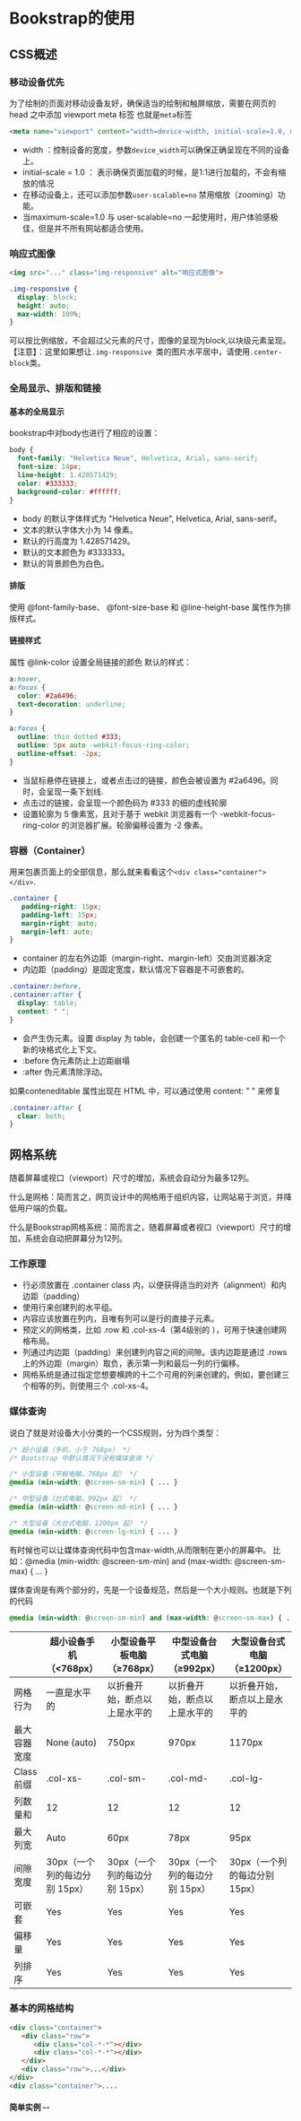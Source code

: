 # Bookstrap的使用

## CSS概述
### 移动设备优先
为了绘制的页面对移动设备友好，确保适当的绘制和触屏缩放，需要在网页的 head 之中添加 viewport meta 标签
也就是`meta`标签

```html
<meta name="viewport" content="width=device-width, initial-scale=1.0, maximum-scale=1.0, user-scalable=no">
```

- width ：控制设备的宽度，参数`device_width`可以确保正确呈现在不同的设备上。
- initial-scale = 1.0 ： 表示确保页面加载的时候，是1:1进行加载的，不会有缩放的情况
- 在移动设备上，还可以添加参数`user-scalable=no` 禁用缩放（zooming）功能。
- 当maximum-scale=1.0 与 user-scalable=no 一起使用时，用户体验感极佳，但是并不所有网站都适合使用。

### 响应式图像

```html
<img src="..." class="img-responsive" alt="响应式图像">
```
```css
.img-responsive {
  display: block;
  height: auto;
  max-width: 100%;
}
```
可以按比例缩放，不会超过父元素的尺寸，图像的呈现为block,以块级元素呈现。
【注意】：这里如果想让`.img-responsive `类的图片水平居中，请使用`.center-block`类。

### 全局显示、排版和链接
#### 基本的全局显示
bookstrap中对body也进行了相应的设置：
```css
body {
  font-family: "Helvetica Neue", Helvetica, Arial, sans-serif;
  font-size: 14px;
  line-height: 1.428571429;
  color: #333333;
  background-color: #ffffff;
}
```

- body 的默认字体样式为 "Helvetica Neue", Helvetica, Arial, sans-serif。
- 文本的默认字体大小为 14 像素。
- 默认的行高度为 1.428571429。
- 默认的文本颜色为 #333333。
- 默认的背景颜色为白色。

#### 排版

使用 @font-family-base、 @font-size-base 和 @line-height-base 属性作为排版样式。

#### 链接样式
属性 @link-color 设置全局链接的颜色
默认的样式：
```css
a:hover,
a:focus {
  color: #2a6496;
  text-decoration: underline;
}

a:focus {
  outline: thin dotted #333;
  outline: 5px auto -webkit-focus-ring-color;
  outline-offset: -2px;
}
```
- 当鼠标悬停在链接上，或者点击过的链接，颜色会被设置为 #2a6496。同时，会呈现一条下划线.
- 点击过的链接，会呈现一个颜色码为 #333 的细的虚线轮廓
- 设置轮廓为 5 像素宽，且对于基于 webkit 浏览器有一个 -webkit-focus-ring-color 的浏览器扩展。轮廓偏移设置为 -2 像素。

### 容器（Container）
用来包裹页面上的全部信息，那么就来看看这个`<div class="container"></div>`.
```css
.container {
   padding-right: 15px;
   padding-left: 15px;
   margin-right: auto;
   margin-left: auto;
}
```
- container 的左右外边距（margin-right、margin-left）交由浏览器决定
- 内边距（padding）是固定宽度，默认情况下容器是不可嵌套的。

```css
.container:before,
.container:after {
  display: table;
  content: " ";
}
```
- 会产生伪元素。设置 display 为 table，会创建一个匿名的 table-cell 和一个新的块格式化上下文。
- :before 伪元素防止上边距崩塌
- :after 伪元素清除浮动。

如果conteneditable 属性出现在 HTML 中，可以通过使用 content: " " 来修复
```css
.container:after {
  clear: both;
}
```


## 网格系统
随着屏幕或视口（viewport）尺寸的增加，系统会自动分为最多12列。

什么是网格：简而言之，网页设计中的网格用于组织内容，让网站易于浏览，并降低用户端的负载。

什么是Bookstrap网格系统：简而言之，随着屏幕或者视口（viewport）尺寸的增加，系统会自动把屏幕分为12列。

### 工作原理
- 行必须放置在 .container class 内，以便获得适当的对齐（alignment）和内边距（padding）
- 使用行来创建列的水平组。
- 内容应该放置在列内，且唯有列可以是行的直接子元素。
- 预定义的网格类，比如 .row 和 .col-xs-4（第4级别的 ），可用于快速创建网格布局。
- 列通过内边距（padding）来创建列内容之间的间隙。该内边距是通过 .rows 上的外边距（margin）取负，表示第一列和最后一列的行偏移。
- 网格系统是通过指定您想要横跨的十二个可用的列来创建的。例如，要创建三个相等的列，则使用三个 .col-xs-4。

### 媒体查询
说白了就是对设备大小分类的一个CSS规则，分为四个类型：
```css
/* 超小设备（手机，小于 768px） */
/* Bootstrap 中默认情况下没有媒体查询 */

/* 小型设备（平板电脑，768px 起） */
@media (min-width: @screen-sm-min) { ... }

/* 中型设备（台式电脑，992px 起） */
@media (min-width: @screen-md-min) { ... }

/* 大型设备（大台式电脑，1200px 起） */
@media (min-width: @screen-lg-min) { ... }
```
有时候也可以让媒体查询代码中包含max-width,从而限制在更小的屏幕中。
比如：@media (min-width: @screen-sm-min) and (max-width: @screen-sm-max) { ... }

媒体查询是有两个部分的，先是一个设备规范，然后是一个大小规则。也就是下列的代码
```css
@media (min-width: @screen-sm-min) and (max-width: @screen-sm-max) { ... }
```

||超小设备手机（<768px）|小型设备平板电脑（≥768px）|	中型设备台式电脑（≥992px）	|大型设备台式电脑（≥1200px）|
|----|----|----|----|---|
网格行为|	一直是水平的|	以折叠开始，断点以上是水平的|	以折叠开始，断点以上是水平的|	以折叠开始，断点以上是水平的|
最大容器宽度|	None (auto)|	750px|	970px|	1170px|
Class 前缀|	.col-xs-|	.col-sm-	|.col-md-|	.col-lg-|
列数量和|	12	|12	|12	|12|
最大列宽	|Auto	|60px	|78px|	95px|
间隙宽度|	30px（一个列的每边分别 15px）|	30px（一个列的每边分别 15px）|	30px（一个列的每边分别 15px）|	30px（一个列的每边分别 15px）|
可嵌套|	Yes|	Yes|	Yes	|Yes|
偏移量|	Yes|	Yes|	Yes	|Yes|
列排序|	Yes|	Yes|	Yes	|Yes|


### 基本的网格结构
```html
<div class="container">
   <div class="row">
      <div class="col-*-*"></div>
      <div class="col-*-*"></div>      
   </div>
   <div class="row">...</div>
</div>
<div class="container">....
```

#### 简单实例 -- 